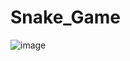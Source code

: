 # Snake_Game
 
![image](https://github.com/gclobato/Snake_Game/assets/38756533/e70ccb41-a951-478d-ab49-d01e73c11a0c)
